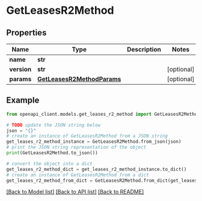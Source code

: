 # GetLeasesR2Method


## Properties

Name | Type | Description | Notes
------------ | ------------- | ------------- | -------------
**name** | **str** |  | 
**version** | **str** |  | [optional] 
**params** | [**GetLeasesR2MethodParams**](GetLeasesR2MethodParams.md) |  | [optional] 

## Example

```python
from openapi_client.models.get_leases_r2_method import GetLeasesR2Method

# TODO update the JSON string below
json = "{}"
# create an instance of GetLeasesR2Method from a JSON string
get_leases_r2_method_instance = GetLeasesR2Method.from_json(json)
# print the JSON string representation of the object
print(GetLeasesR2Method.to_json())

# convert the object into a dict
get_leases_r2_method_dict = get_leases_r2_method_instance.to_dict()
# create an instance of GetLeasesR2Method from a dict
get_leases_r2_method_from_dict = GetLeasesR2Method.from_dict(get_leases_r2_method_dict)
```
[[Back to Model list]](../README.md#documentation-for-models) [[Back to API list]](../README.md#documentation-for-api-endpoints) [[Back to README]](../README.md)


